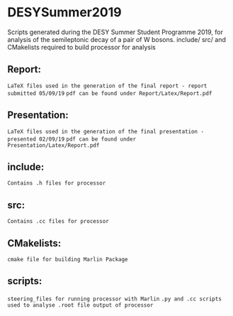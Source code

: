 # DESYSummer2019
Scripts generated during the DESY Summer Student Programme 2019, for analysis of the semileptonic decay of a pair of W bosons.
include/ src/ and CMakelists required to build processor for analysis

## Report:
```LaTeX files used in the generation of the final report - report submitted 05/09/19```
```pdf can be found under Report/Latex/Report.pdf```

## Presentation:
```LaTeX files used in the generation of the final presentation - presented 02/09/19```
```pdf can be found under Presentation/Latex/Report.pdf```

## include:
```Contains .h files for processor```

## src:
```Contains .cc files for processor```

## CMakelists:
```cmake file for building Marlin Package```

## scripts:
```steering_files for running processor with Marlin```
```.py and .cc scripts used to analyse .root file output of processor```
